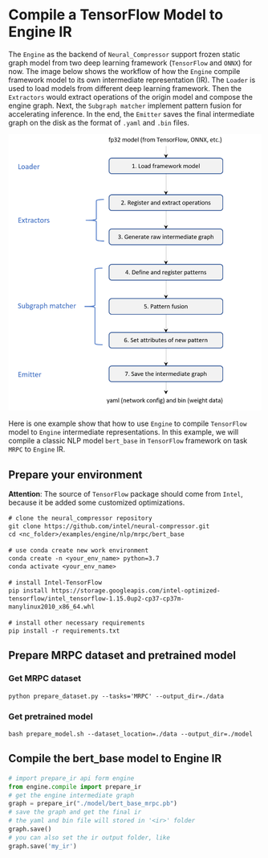# Compile a TensorFlow Model to Engine IR

The `Engine`  as the backend of `Neural_Compressor` support frozen static graph model from two deep learning framework (`TensorFlow` and `ONNX`) for now. The image below shows the workflow of how the `Engine` compile framework model to its own intermediate representation (IR). The `Loader` is used to load models from different deep learning framework. Then the `Extractors` would extract operations of the origin model and compose the engine graph. Next, the `Subgraph matcher`  implement pattern fusion for accelerating inference. In the end, the `Emitter` saves the final intermediate graph on the disk as the format of `.yaml` and `.bin` files.

![](imgs/compile_workflow.png)

Here is one example show that how to use `Engine` to compile `TensorFlow` model to `Engine` intermediate representations. In this example, we will compile a classic NLP model `bert_base` in `TensorFlow` framework on task `MRPC` to `Engine` IR.

## Prepare your environment

**Attention**: The source of `TensorFlow` package should come from `Intel`, because it be added some customized optimizations.

  ```shell
  # clone the neural_compressor repository
  git clone https://github.com/intel/neural-compressor.git
  cd <nc_folder>/examples/engine/nlp/mrpc/bert_base

  # use conda create new work environment
  conda create -n <your_env_name> python=3.7
  conda activate <your_env_name>

  # install Intel-TensorFlow
  pip install https://storage.googleapis.com/intel-optimized-tensorflow/intel_tensorflow-1.15.0up2-cp37-cp37m-manylinux2010_x86_64.whl

  # install other necessary requirements
  pip install -r requirements.txt
  ```
## Prepare MRPC dataset and pretrained model
### Get MRPC dataset

  ```shell
  python prepare_dataset.py --tasks='MRPC' --output_dir=./data
  ```

### Get pretrained model

  ```shell
  bash prepare_model.sh --dataset_location=./data --output_dir=./model
  ```

## Compile the bert_base model to Engine IR

```python
# import prepare_ir api form engine
from engine.compile import prepare_ir
# get the engine intermediate graph
graph = prepare_ir("./model/bert_base_mrpc.pb")
# save the graph and get the final ir
# the yaml and bin file will stored in '<ir>' folder
graph.save()
# you can also set the ir output folder, like
graph.save('my_ir')
```

